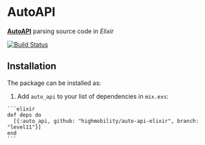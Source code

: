 # AutoAPI

[**AutoAPI**](https://high-mobility.com/learn/tutorials/getting-started/auto-api-guide/) parsing source code in *Elixir*
  

[![Build Status](https://travis-ci.org/highmobility/hm-auto-api-elixir.svg?branch=master)](https://travis-ci.org/highmobility/hm-auto-api-elixir)

## Installation

The package can be installed as:

  1. Add `auto_api` to your list of dependencies in `mix.exs`:

    ```elixir
    def deps do
      [{:auto_api, github: "highmobility/auto-api-elixir", branch: "level11"}]
    end
    ```


